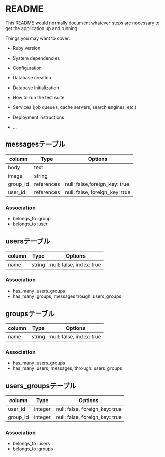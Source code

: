 # README

This README would normally document whatever steps are necessary to get the
application up and running.

Things you may want to cover:

* Ruby version

* System dependencies

* Configuration

* Database creation

* Database initialization

* How to run the test suite

* Services (job queues, cache servers, search engines, etc.)

* Deployment instructions

* ...

## messagesテーブル
|column|Type|Options|
|------|----|-------|
|body|text|
|image|string|
|group_id|references|null: false,foreign_key: true|
|user_id|references|null: false, foreign_key: true|
### Association
- belongs_to :group
- belongs_to :user

## usersテーブル
|column|Type|Options|
|------|----|-------|
|name|string|null: false, index: true|
### Association
- has_many :users_groups
- has_many :groups, messages trough: users_groups

## groupsテーブル
|column|Type|Options|
|------|----|-------|
|name|string|null: false, index: true|
### Association
- has_many :users_groups
- has_many :users, messages, through: users_groups

## users_groupsテーブル
|column|Type|Options|
|------|----|-------|
|user_id|integer|null: false, foreign_key: true|
|group_id|integer|null: false, foreign_key: true|
### Association
- belongs_to :users
- belongs_to :groups